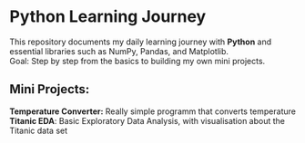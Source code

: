 # Python Learning Journey

This repository documents my daily learning journey with **Python** and essential libraries such as NumPy, Pandas, and Matplotlib.  
Goal: Step by step from the basics to building my own mini projects.

## Mini Projects:
  **Temperature Converter:** Really simple programm that converts temperature <br>
  **Titanic EDA**: Basic Exploratory Data Analysis, with visualisation about the Titanic data set

